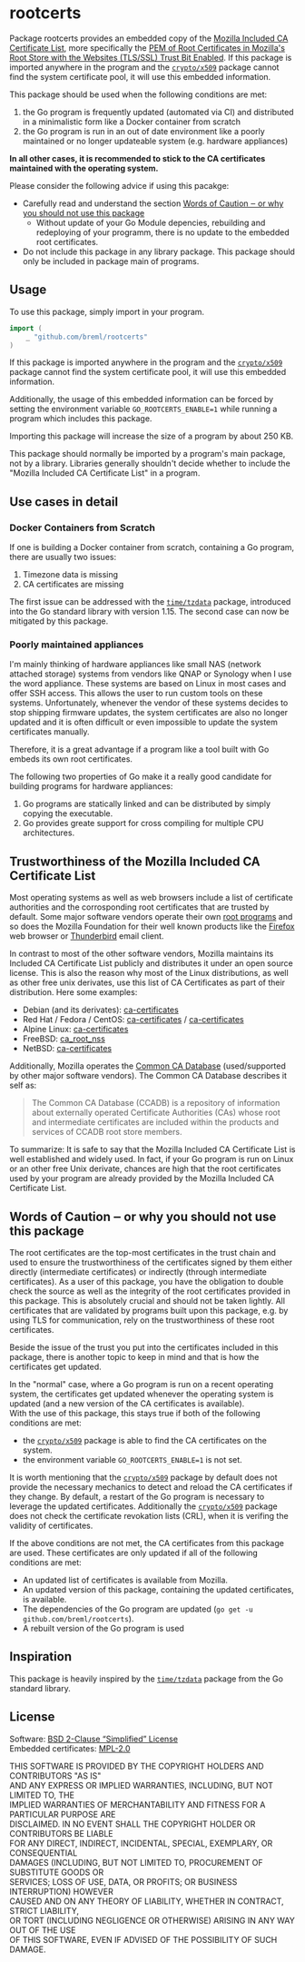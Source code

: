 # rootcerts

Package rootcerts provides an embedded copy of the [Mozilla Included CA Certificate List],
more specifically the [PEM of Root Certificates in Mozilla's Root Store with the Websites (TLS/SSL) Trust Bit Enabled].
If this package is imported anywhere in the program and the [`crypto/x509`] package cannot find the system certificate
pool, it will use this embedded information.

This package should be used when the following conditions are met:

1. the Go program is frequently updated (automated via CI) and distributed in a minimalistic form like a Docker
container from scratch
2. the Go program is run in an out of date environment like a poorly maintained or no longer updateable system (e.g.
hardware appliances)

**In all other cases, it is recommended to stick to the CA certificates maintained with the operating system.**

Please consider the following advice if using this pacakge:

* Carefully read and understand the section [Words of Caution ‒ or why you should not use this package](#words-of-caution-‒-or-why-you-should-not-use-this-package)
  * Without update of your Go Module depencies, rebuilding and redeploying of your programm, there is no update to the
  embedded root certificates.
* Do not include this package in any library package. This package should only be included in package main of programs.

## Usage

To use this package, simply import in your program.

```Go
import (
    _ "github.com/breml/rootcerts"
)
```

If this package is imported anywhere in the program and the [`crypto/x509`]
package cannot find the system certificate pool, it will use this embedded information.

Additionally, the usage of this embedded information can be forced by setting the environment
variable `GO_ROOTCERTS_ENABLE=1` while running a program which includes this package.

Importing this package will increase the size of a program by about 250 KB.

This package should normally be imported by a program's main package, not by a library. Libraries
generally shouldn't decide whether to include the "Mozilla Included CA Certificate List" in a program.

## Use cases in detail

### Docker Containers from Scratch

If one is building a Docker container from scratch, containing a Go program, there are usually two issues:

1. Timezone data is missing
2. CA certificates are missing

The first issue can be addressed with the [`time/tzdata`] package, introduced into the Go standard library
with version 1.15.
The second case can now be mitigated by this package.

### Poorly maintained appliances

I'm mainly thinking of hardware appliances like small NAS (network attached storage) systems from
vendors like QNAP or Synology when I use the word appliance. These systems are based on Linux in most cases and offer
SSH access. This allows the user to run custom tools on these systems. Unfortunately, whenever the vendor of these
systems decides to stop shipping firmware updates, the system certificates are also no longer updated and it is often
difficult or even impossible to update the system certificates manually.

Therefore, it is a great advantage if a program like a tool built with Go embeds its own root certificates.

The following two properties of Go make it a really good candidate for building programs for hardware appliances:

1. Go programs are statically linked and can be distributed by simply copying the executable.
2. Go provides greate support for cross compiling for multiple CPU architectures.

## Trustworthiness of the Mozilla Included CA Certificate List

Most operating systems as well as web browsers include a list of certificate authorities and the corrosponding
root certificates that are trusted by default. Some major software vendors operate their own [root programs] and
so does the Mozilla Foundation for their well known products like the [Firefox] web browser or [Thunderbird] email
client.

In contrast to most of the other software vendors, Mozilla maintains its Included CA Certificate List publicly and
distributes it under an open source license. This is also the reason why most of the Linux distributions, as well as
other free unix derivates, use this list of CA Certificates as part of their distribution. Here some examples:

* Debian (and its derivates): [ca-certificates](https://packages.debian.org/en/sid/ca-certificates)
* Red Hat / Fedora / CentOS: [ca-certificates](https://src.fedoraproject.org/rpms/ca-certificates) / [ca-certificates](https://centos.pkgs.org/7/centos-x86_64/ca-certificates-2020.2.41-70.0.el7_8.noarch.rpm.html)
* Alpine Linux: [ca-certificates](https://pkgs.alpinelinux.org/package/v3.12/main/x86/ca-certificates)
* FreeBSD: [ca_root_nss](https://www.freshports.org/security/ca_root_nss/)
* NetBSD: [ca-certificates](https://pkgsrc.se/security/ca-certificates)

Additionally, Mozilla operates the [Common CA Database] (used/supported by other major software vendors). The Common
CA Database describes it self as:

> The Common CA Database (CCADB) is a repository of information about externally operated Certificate Authorities (CAs)
whose root and intermediate certificates are included within the products and services of CCADB root store members.

To summarize: It is safe to say that the Mozilla Included CA Certificate List is well established and widely used.
In fact, if your Go program is run on Linux or an other free Unix derivate, chances are high that the root
certificates used by your program are already provided by the Mozilla Included CA Certificate List.

## Words of Caution ‒ or why you should not use this package

The root certificates are the top-most certificates in the trust chain and used to ensure the trustworthiness of the
certificates signed by them either directly (intermediate certificates) or indirectly (through intermediate
certificates). As a user of this package, you have the obligation to double check the source as well as the integrity
of the root certificates provided in this package. This is absolutely crucial and should not be taken lightly. All
certificates that are validated by programs built upon this package, e.g. by using TLS for communication, rely
on the trustworthiness of these root certificates.

Beside the issue of the trust you put into the certificates included in this package, there is another topic to keep in
mind and that is how the certificates get updated.

In the "normal" case, where a Go program is run on a recent operating system, the certificates get updated whenever
the operating system is updated (and a new version of the CA certificates is available).\
With the use of this package, this stays true if both of the following conditions are met:

* the [`crypto/x509`] package is able to find the CA certificates on the system.
* the environment variable `GO_ROOTCERTS_ENABLE=1` is not set.

It is worth mentioning that the [`crypto/x509`] package by default does not provide the necessary mechanics to detect
and reload the CA certificates if they change. By default, a restart of the Go program is necessary to leverage the
updated certificates. Additionally the [`crypto/x509`] package does not check the certificate revokation lists (CRL),
when it is verifing the validity of certificates.

If the above conditions are not met, the CA certificates from this package are used. These certificates are only
updated if all of the following conditions are met:

* An updated list of certificates is available from Mozilla.
* An updated version of this package, containing the updated certificates, is available.
* The dependencies of the Go program are updated (`go get -u github.com/breml/rootcerts`).
* A rebuilt version of the Go program is used

## Inspiration

This package is heavily inspired by the [`time/tzdata`] package from the Go standard library.

## License

Software: [BSD 2-Clause “Simplified” License](LICENSE)\
Embedded certificates: [MPL-2.0](LICENSE.certificates)

THIS SOFTWARE IS PROVIDED BY THE COPYRIGHT HOLDERS AND CONTRIBUTORS "AS IS"\
AND ANY EXPRESS OR IMPLIED WARRANTIES, INCLUDING, BUT NOT LIMITED TO, THE\
IMPLIED WARRANTIES OF MERCHANTABILITY AND FITNESS FOR A PARTICULAR PURPOSE ARE\
DISCLAIMED. IN NO EVENT SHALL THE COPYRIGHT HOLDER OR CONTRIBUTORS BE LIABLE\
FOR ANY DIRECT, INDIRECT, INCIDENTAL, SPECIAL, EXEMPLARY, OR CONSEQUENTIAL\
DAMAGES (INCLUDING, BUT NOT LIMITED TO, PROCUREMENT OF SUBSTITUTE GOODS OR\
SERVICES; LOSS OF USE, DATA, OR PROFITS; OR BUSINESS INTERRUPTION) HOWEVER\
CAUSED AND ON ANY THEORY OF LIABILITY, WHETHER IN CONTRACT, STRICT LIABILITY,\
OR TORT (INCLUDING NEGLIGENCE OR OTHERWISE) ARISING IN ANY WAY OUT OF THE USE\
OF THIS SOFTWARE, EVEN IF ADVISED OF THE POSSIBILITY OF SUCH DAMAGE.

[`crypto/x509`]: https://golang.org/pkg/crypto/x509/
[Mozilla Included CA Certificate List]: https://wiki.mozilla.org/CA/Included_Certificates
[PEM of Root Certificates in Mozilla's Root Store with the Websites (TLS/SSL) Trust Bit Enabled]: https://ccadb-public.secure.force.com/mozilla/IncludedRootsPEMTxt?TrustBitsInclude=Websites
[root programs]: https://en.wikipedia.org/wiki/Public_key_certificate#Root_programs
[Firefox]: https://www.mozilla.org/en-US/firefox/
[Thunderbird]: https://www.thunderbird.net/en-US/
[Common CA Database]: https://www.ccadb.org/
[`time/tzdata`]: https://golang.org/pkg/time/tzdata/
